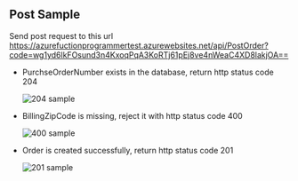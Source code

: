 ## Post Sample

Send post request to this url  
    https://azurefuctionprogrammertest.azurewebsites.net/api/PostOrder?code=wg1yd6lkFOsund3n4KxoqPqA3KoRTj61pEj8ve4nWeaC4XD8lakjOA==
    
- PurchseOrderNumber exists in the database, return http status code 204

    ![204 sample](image/204.png)

- BillingZipCode is missing, reject it with http status code 400

    ![400 sample](image/400.png)

- Order is created successfully, return http status code 201

    ![201 sample](image/201.png)
